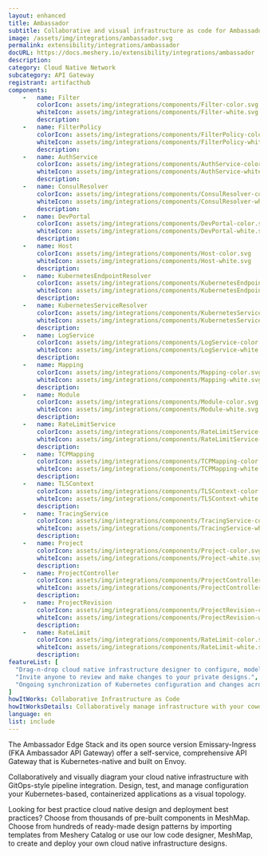 ```yaml
---
layout: enhanced
title: Ambassador
subtitle: Collaborative and visual infrastructure as code for Ambassador
image: /assets/img/integrations/ambassador.svg
permalink: extensibility/integrations/ambassador
docURL: https://docs.meshery.io/extensibility/integrations/ambassador
description: 
category: Cloud Native Network
subcategory: API Gateway
registrant: artifacthub
components: 
	-	name: Filter
		colorIcon: assets/img/integrations/components/Filter-color.svg
		whiteIcon: assets/img/integrations/components/Filter-white.svg
		description: 
	-	name: FilterPolicy
		colorIcon: assets/img/integrations/components/FilterPolicy-color.svg
		whiteIcon: assets/img/integrations/components/FilterPolicy-white.svg
		description: 
	-	name: AuthService
		colorIcon: assets/img/integrations/components/AuthService-color.svg
		whiteIcon: assets/img/integrations/components/AuthService-white.svg
		description: 
	-	name: ConsulResolver
		colorIcon: assets/img/integrations/components/ConsulResolver-color.svg
		whiteIcon: assets/img/integrations/components/ConsulResolver-white.svg
		description: 
	-	name: DevPortal
		colorIcon: assets/img/integrations/components/DevPortal-color.svg
		whiteIcon: assets/img/integrations/components/DevPortal-white.svg
		description: 
	-	name: Host
		colorIcon: assets/img/integrations/components/Host-color.svg
		whiteIcon: assets/img/integrations/components/Host-white.svg
		description: 
	-	name: KubernetesEndpointResolver
		colorIcon: assets/img/integrations/components/KubernetesEndpointResolver-color.svg
		whiteIcon: assets/img/integrations/components/KubernetesEndpointResolver-white.svg
		description: 
	-	name: KubernetesServiceResolver
		colorIcon: assets/img/integrations/components/KubernetesServiceResolver-color.svg
		whiteIcon: assets/img/integrations/components/KubernetesServiceResolver-white.svg
		description: 
	-	name: LogService
		colorIcon: assets/img/integrations/components/LogService-color.svg
		whiteIcon: assets/img/integrations/components/LogService-white.svg
		description: 
	-	name: Mapping
		colorIcon: assets/img/integrations/components/Mapping-color.svg
		whiteIcon: assets/img/integrations/components/Mapping-white.svg
		description: 
	-	name: Module
		colorIcon: assets/img/integrations/components/Module-color.svg
		whiteIcon: assets/img/integrations/components/Module-white.svg
		description: 
	-	name: RateLimitService
		colorIcon: assets/img/integrations/components/RateLimitService-color.svg
		whiteIcon: assets/img/integrations/components/RateLimitService-white.svg
		description: 
	-	name: TCPMapping
		colorIcon: assets/img/integrations/components/TCPMapping-color.svg
		whiteIcon: assets/img/integrations/components/TCPMapping-white.svg
		description: 
	-	name: TLSContext
		colorIcon: assets/img/integrations/components/TLSContext-color.svg
		whiteIcon: assets/img/integrations/components/TLSContext-white.svg
		description: 
	-	name: TracingService
		colorIcon: assets/img/integrations/components/TracingService-color.svg
		whiteIcon: assets/img/integrations/components/TracingService-white.svg
		description: 
	-	name: Project
		colorIcon: assets/img/integrations/components/Project-color.svg
		whiteIcon: assets/img/integrations/components/Project-white.svg
		description: 
	-	name: ProjectController
		colorIcon: assets/img/integrations/components/ProjectController-color.svg
		whiteIcon: assets/img/integrations/components/ProjectController-white.svg
		description: 
	-	name: ProjectRevision
		colorIcon: assets/img/integrations/components/ProjectRevision-color.svg
		whiteIcon: assets/img/integrations/components/ProjectRevision-white.svg
		description: 
	-	name: RateLimit
		colorIcon: assets/img/integrations/components/RateLimit-color.svg
		whiteIcon: assets/img/integrations/components/RateLimit-white.svg
		description: 
featureList: [
  "Drag-n-drop cloud native infrastructure designer to configure, model, and deploy your workloads.",
  "Invite anyone to review and make changes to your private designs.",
  "Ongoing synchronization of Kubernetes configuration and changes across any number of clusters."
]
howItWorks: Collaborative Infrastructure as Code
howItWorksDetails: Collaboratively manage infrastructure with your coworkers synchronously sharing the same designs.
language: en
list: include
---
```

<p>
The Ambassador Edge Stack and its open source version Emissary-Ingress (FKA Ambassador API Gateway) offer a self-service, comprehensive API Gateway that is Kubernetes-native and built on Envoy.
</p>
<p>
    Collaboratively and visually diagram your cloud native infrastructure with GitOps-style pipeline integration. Design, test, and manage configuration your Kubernetes-based, containerized applications as a visual topology.
</p>
<p>
    Looking for best practice cloud native design and deployment best practices? Choose from thousands of pre-built components in MeshMap. Choose from hundreds of ready-made design patterns by importing templates from Meshery Catalog or use our low code designer, MeshMap, to create and deploy your own cloud native infrastructure designs.
</p>
